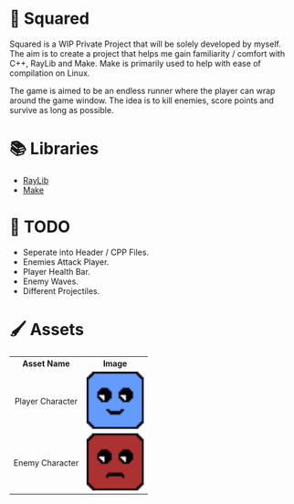# 📌 Squared

Squared is a WIP Private Project that will be solely developed by myself. The aim is to create a project that helps me gain familiarity / comfort with C++, RayLib and Make. Make is primarily used to help with ease of compilation on Linux. 

The game is aimed to be an endless runner where the player can wrap around the game window. The idea is to kill enemies, score points and survive as long as possible.

# 📚 Libraries

- [RayLib](https://github.com/raysan5/raylib)
- [Make](https://developers.make.com/api-documentation/make-api-documentation)

# 🔧 TODO

- Seperate into Header / CPP Files.
- Enemies Attack Player.
- Player Health Bar.
- Enemy Waves.
- Different Projectiles.

# 🖌️ Assets

<table align="center">
  <tr>
    <th style="text-align:center;">Asset Name</th>
    <th style="text-align:center;">Image</th>
  </tr>
  <tr>
    <td style="text-align:center;">Player Character</td>
    <td style="text-align:center;"><img src="/Resources/Assets/Player.png" alt="Player Character" width="100"></td>
  </tr>
  <tr>
    <td style="text-align:center;">Enemy Character</td>
    <td style="text-align:center;"><img src="/Resources/Assets/Enemy.png" alt="Enemy Character" width="100"></td>
  </tr>
</table>